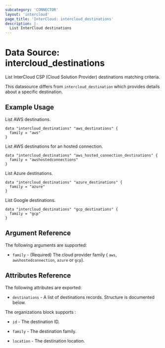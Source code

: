 ```yaml
---
subcategory: 'CONNECTOR'
layout: 'intercloud'
page_title: 'InterCloud: intercloud_destinations'
description: |-
  List InterCloud destinations
---
```


# Data Source: intercloud_destinations

List InterCloud CSP (Cloud Solution Provider) destinations matching criteria.

This datasource differs from `intercloud_destination` which provides details
about a specific destination.

## Example Usage

List AWS destinations.

```hcl
data "intercloud_destinations" "aws_destinations" {
  family = "aws"
}
```

List AWS destinations for an hosted connection.

```hcl
data "intercloud_destinations" "aws_hosted_connection_destinations" {
  family = "awshostedconnections"
}
```

List Azure destinations.

```hcl
data "intercloud_destinations" "azure_destinations" {
  family = "azure"
}
```

List Google destinations.

```hcl
data "intercloud_destinations" "gcp_destinations" {
  family = "gcp"
}
```

## Argument Reference

The following arguments are supported:

- `family` - (Required) The cloud provider family ( `aws`, `awshostedconnection`, `azure` or `gcp`).

## Attributes Reference

The following attributes are exported:

- `destinations` - A list of destinations records. Structure is documented below.

The organizations block supports :

- `id` - The destination ID.

- `family` - The destination family.

- `location` - The destination location.
